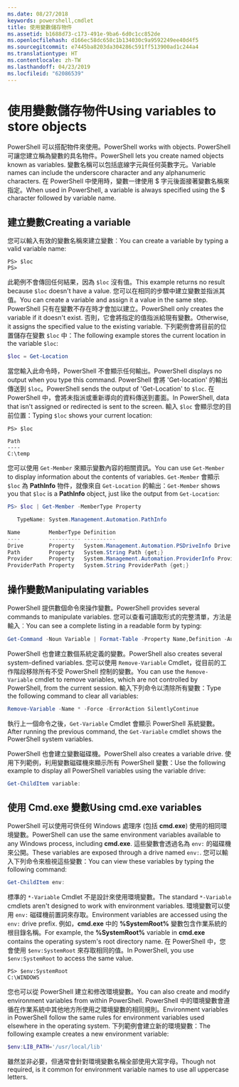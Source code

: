 ```yaml
---
ms.date: 08/27/2018
keywords: powershell,cmdlet
title: 使用變數儲存物件
ms.assetid: b1688d73-c173-491e-9ba6-6d0c1cc852de
ms.openlocfilehash: d166ec58dc658c1b134030c9a9592249ee40d4f5
ms.sourcegitcommit: e7445ba8203da304286c591ff513900ad1c244a4
ms.translationtype: HT
ms.contentlocale: zh-TW
ms.lasthandoff: 04/23/2019
ms.locfileid: "62086539"
---
```

# <a name="using-variables-to-store-objects"></a><span data-ttu-id="b1f83-103">使用變數儲存物件</span><span class="sxs-lookup"><span data-stu-id="b1f83-103">Using variables to store objects</span></span>

<span data-ttu-id="b1f83-104">PowerShell 可以搭配物件來使用。</span><span class="sxs-lookup"><span data-stu-id="b1f83-104">PowerShell works with objects.</span></span> <span data-ttu-id="b1f83-105">PowerShell 可讓您建立稱為變數的具名物件。</span><span class="sxs-lookup"><span data-stu-id="b1f83-105">PowerShell lets you create named objects known as variables.</span></span>
<span data-ttu-id="b1f83-106">變數名稱可以包括底線字元與任何英數字元。</span><span class="sxs-lookup"><span data-stu-id="b1f83-106">Variable names can include the underscore character and any alphanumeric characters.</span></span> <span data-ttu-id="b1f83-107">在 PowerShell 中使用時，變數一律使用 \$ 字元後面接著變數名稱來指定。</span><span class="sxs-lookup"><span data-stu-id="b1f83-107">When used in PowerShell, a variable is always specified using the \$ character followed by variable name.</span></span>

## <a name="creating-a-variable"></a><span data-ttu-id="b1f83-108">建立變數</span><span class="sxs-lookup"><span data-stu-id="b1f83-108">Creating a variable</span></span>

<span data-ttu-id="b1f83-109">您可以輸入有效的變數名稱來建立變數︰</span><span class="sxs-lookup"><span data-stu-id="b1f83-109">You can create a variable by typing a valid variable name:</span></span>

```
PS> $loc
PS>
```

<span data-ttu-id="b1f83-110">此範例不會傳回任何結果，因為 `$loc` 沒有值。</span><span class="sxs-lookup"><span data-stu-id="b1f83-110">This example returns no result because `$loc` doesn't have a value.</span></span> <span data-ttu-id="b1f83-111">您可以在相同的步驟中建立變數並指派其值。</span><span class="sxs-lookup"><span data-stu-id="b1f83-111">You can create a variable and assign it a value in the same step.</span></span> <span data-ttu-id="b1f83-112">PowerShell 只有在變數不存在時才會加以建立。</span><span class="sxs-lookup"><span data-stu-id="b1f83-112">PowerShell only creates the variable if it doesn't exist.</span></span>
<span data-ttu-id="b1f83-113">否則，它會將指定的值指派給現有變數。</span><span class="sxs-lookup"><span data-stu-id="b1f83-113">Otherwise, it assigns the specified value to the existing variable.</span></span> <span data-ttu-id="b1f83-114">下列範例會將目前的位置儲存在變數 `$loc` 中：</span><span class="sxs-lookup"><span data-stu-id="b1f83-114">The following example stores the current location in the variable `$loc`:</span></span>

```powershell
$loc = Get-Location
```

<span data-ttu-id="b1f83-115">當您輸入此命令時，PowerShell 不會顯示任何輸出。</span><span class="sxs-lookup"><span data-stu-id="b1f83-115">PowerShell displays no output when you type this command.</span></span> <span data-ttu-id="b1f83-116">PowerShell 會將 'Get-location' 的輸出傳送到 `$loc`。</span><span class="sxs-lookup"><span data-stu-id="b1f83-116">PowerShell sends the output of 'Get-Location' to `$loc`.</span></span> <span data-ttu-id="b1f83-117">在 PowerShell 中，會將未指派或重新導向的資料傳送到畫面。</span><span class="sxs-lookup"><span data-stu-id="b1f83-117">In PowerShell, data that isn't assigned or redirected is sent to the screen.</span></span> <span data-ttu-id="b1f83-118">輸入 `$loc` 會顯示您的目前位置：</span><span class="sxs-lookup"><span data-stu-id="b1f83-118">Typing `$loc` shows your current location:</span></span>

```
PS> $loc

Path
----
C:\temp
```

<span data-ttu-id="b1f83-119">您可以使用 `Get-Member` 來顯示變數內容的相關資訊。</span><span class="sxs-lookup"><span data-stu-id="b1f83-119">You can use `Get-Member` to display information about the contents of variables.</span></span> <span data-ttu-id="b1f83-120">`Get-Member` 會顯示 `$loc` 為 **PathInfo** 物件，就像來自 `Get-Location` 的輸出：</span><span class="sxs-lookup"><span data-stu-id="b1f83-120">`Get-Member` shows you that `$loc` is a **PathInfo** object, just like the output from `Get-Location`:</span></span>

```powershell
PS> $loc | Get-Member -MemberType Property

   TypeName: System.Management.Automation.PathInfo

Name         MemberType Definition
----         ---------- ----------
Drive        Property   System.Management.Automation.PSDriveInfo Drive {get;}
Path         Property   System.String Path {get;}
Provider     Property   System.Management.Automation.ProviderInfo Provider {...
ProviderPath Property   System.String ProviderPath {get;}
```

## <a name="manipulating-variables"></a><span data-ttu-id="b1f83-121">操作變數</span><span class="sxs-lookup"><span data-stu-id="b1f83-121">Manipulating variables</span></span>

<span data-ttu-id="b1f83-122">PowerShell 提供數個命令來操作變數。</span><span class="sxs-lookup"><span data-stu-id="b1f83-122">PowerShell provides several commands to manipulate variables.</span></span> <span data-ttu-id="b1f83-123">您可以查看可讀取形式的完整清單，方法是輸入︰</span><span class="sxs-lookup"><span data-stu-id="b1f83-123">You can see a complete listing in a readable form by typing:</span></span>

```powershell
Get-Command -Noun Variable | Format-Table -Property Name,Definition -AutoSize -Wrap
```

<span data-ttu-id="b1f83-124">PowerShell 也會建立數個系統定義的變數。</span><span class="sxs-lookup"><span data-stu-id="b1f83-124">PowerShell also creates several system-defined variables.</span></span> <span data-ttu-id="b1f83-125">您可以使用 `Remove-Variable` Cmdlet，從目前的工作階段移除所有不受 PowerShell 控制的變數。</span><span class="sxs-lookup"><span data-stu-id="b1f83-125">You can use the `Remove-Variable` cmdlet to remove variables, which are not controlled by PowerShell, from the current session.</span></span> <span data-ttu-id="b1f83-126">輸入下列命令以清除所有變數：</span><span class="sxs-lookup"><span data-stu-id="b1f83-126">Type the following command to clear all variables:</span></span>

```powershell
Remove-Variable -Name * -Force -ErrorAction SilentlyContinue
```

<span data-ttu-id="b1f83-127">執行上一個命令之後，`Get-Variable` Cmdlet 會顯示 PowerShell 系統變數。</span><span class="sxs-lookup"><span data-stu-id="b1f83-127">After running the previous command, the `Get-Variable` cmdlet shows the PowerShell system variables.</span></span>

<span data-ttu-id="b1f83-128">PowerShell 也會建立變數磁碟機。</span><span class="sxs-lookup"><span data-stu-id="b1f83-128">PowerShell also creates a variable drive.</span></span> <span data-ttu-id="b1f83-129">使用下列範例，利用變數磁碟機來顯示所有 PowerShell 變數：</span><span class="sxs-lookup"><span data-stu-id="b1f83-129">Use the following example to display all PowerShell variables using the variable drive:</span></span>

```powershell
Get-ChildItem variable:
```

## <a name="using-cmdexe-variables"></a><span data-ttu-id="b1f83-130">使用 Cmd.exe 變數</span><span class="sxs-lookup"><span data-stu-id="b1f83-130">Using cmd.exe variables</span></span>

<span data-ttu-id="b1f83-131">PowerShell 可以使用可供任何 Windows 處理序 (包括 **cmd.exe**) 使用的相同環境變數。</span><span class="sxs-lookup"><span data-stu-id="b1f83-131">PowerShell can use the same environment variables available to any Windows process, including **cmd.exe**.</span></span> <span data-ttu-id="b1f83-132">這些變數會透過名為 `env:` 的磁碟機來公開。</span><span class="sxs-lookup"><span data-stu-id="b1f83-132">These variables are exposed through a drive named `env:`.</span></span> <span data-ttu-id="b1f83-133">您可以輸入下列命令來檢視這些變數：</span><span class="sxs-lookup"><span data-stu-id="b1f83-133">You can view these variables by typing the following command:</span></span>

```powershell
Get-ChildItem env:
```

<span data-ttu-id="b1f83-134">標準的 `*-Variable` Cmdlet 不是設計來使用環境變數。</span><span class="sxs-lookup"><span data-stu-id="b1f83-134">The standard `*-Variable` cmdlets aren't designed to work with environment variables.</span></span> <span data-ttu-id="b1f83-135">環境變數可以使用 `env:` 磁碟機前置詞來存取。</span><span class="sxs-lookup"><span data-stu-id="b1f83-135">Environment variables are accessed using the `env:` drive prefix.</span></span> <span data-ttu-id="b1f83-136">例如，**cmd.exe** 中的 **%SystemRoot%** 變數包含作業系統的根目錄名稱。</span><span class="sxs-lookup"><span data-stu-id="b1f83-136">For example, the **%SystemRoot%** variable in **cmd.exe** contains the operating system's root directory name.</span></span> <span data-ttu-id="b1f83-137">在 PowerShell 中，您會使用 `$env:SystemRoot` 來存取相同的值。</span><span class="sxs-lookup"><span data-stu-id="b1f83-137">In PowerShell, you use `$env:SystemRoot` to access the same value.</span></span>

```
PS> $env:SystemRoot
C:\WINDOWS
```

<span data-ttu-id="b1f83-138">您也可以從 PowerShell 建立和修改環境變數。</span><span class="sxs-lookup"><span data-stu-id="b1f83-138">You can also create and modify environment variables from within PowerShell.</span></span> <span data-ttu-id="b1f83-139">PowerShell 中的環境變數會遵循在作業系統中其他地方所使用之環境變數的相同規則。</span><span class="sxs-lookup"><span data-stu-id="b1f83-139">Environment variables in PowerShell follow the same rules for environment variables used elsewhere in the operating system.</span></span> <span data-ttu-id="b1f83-140">下列範例會建立新的環境變數：</span><span class="sxs-lookup"><span data-stu-id="b1f83-140">The following example creates a new environment variable:</span></span>

```powershell
$env:LIB_PATH='/usr/local/lib'
```

<span data-ttu-id="b1f83-141">雖然並非必要，但通常會針對環境變數名稱全部使用大寫字母。</span><span class="sxs-lookup"><span data-stu-id="b1f83-141">Though not required, is it common for environment variable names to use all uppercase letters.</span></span>
